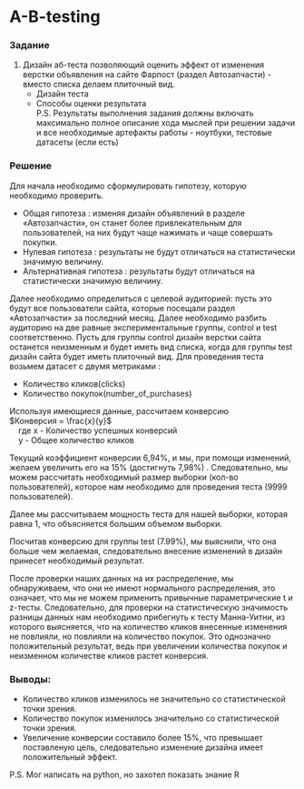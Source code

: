 # A-B-testing
### Задание
1. Дизайн аб-теста позволяющий оценить эффект от изменения верстки объявления на сайте Фарпост (раздел Автозапчасти) - вместо списка делаем плиточный вид.  
    - Дизайн теста   
    - Способы оценки результата  
P.S. Результаты выполнения задания должны включать максимально полное описание хода мыслей при решении задачи и все необходимые артефакты работы - ноутбуки, тестовые датасеты (если есть)  
### Решение
Для начала необходимо сформулировать гипотезу, которую необходимо проверить.  
- Общая гипотеза : изменяя дизайн объявлений в разделе «Автозапчасти», он станет более привлекательным для пользователей, на них будут чаще нажимать и чаще совершать покупки.  
- Нулевая гипотеза : результаты не будут отличаться на статистически значимую величину.  
- Альтернативная гипотеза : результаты будут отличаться на статистически значимую величину.

Далее необходимо определиться с целевой аудиторией: пусть это будут все пользователи сайта, которые посещали раздел «Автозапчасти» за последний месяц. Далее необходимо разбить аудиторию на две равные экспериментальные группы, control и test соответственно. Пусть для группы control дизайн верстки сайта останется неизменным и будет иметь вид списка, когда для группы test дизайн сайта будет иметь плиточный вид.
Для проведения теста возьмем датасет с двумя метриками :
- Количество кликов(clicks)
- Количество покупок(number_of_purchases)  
  
Используя имеющиеся данные, рассчитаем конверсию  
$Конверсия = \frac{x}{y}$  
&nbsp;&nbsp;&nbsp;&nbsp;где x - Количество успешных конверсий  
&nbsp;&nbsp;&nbsp;&nbsp;y - Общее количество кликов  

Текущий коэффициент конверсии 6,94%, и мы, при помощи изменений, желаем увеличить его на 15% (достигнуть 7,98%) . Следовательно, мы можем рассчитать необходимый размер выборки (кол-во пользователей), которое нам необходимо для проведения теста (9999 пользователей).  

Далее мы рассчитываем мощность теста для нашей выборки, которая равна 1, что объясняется большим объемом выборки.  

Посчитав конверсию для группы test (7.99%), мы выяснили, что она больше чем желаемая, следовательно внесение изменений в дизайн принесет необходимый результат.  

После проверки наших данных на их распределение, мы обнаруживаем, что они не имеют нормального распределения, это означает, что мы не можем применить привычные параметрические t и z-тесты. Следовательно, для проверки на статистическую значимость разницы данных нам необходимо прибегнуть к тесту Манна-Уитни, из которого выясняется, что на количество кликов внесенные изменения не повлияли, но повлияли на количество покупок. Это однозначно положительный результат, ведь при увеличении количества покупок и неизменном количестве кликов растет конверсия.  

### Выводы:
- Количество кликов изменилось не значительно со статистической точки зрения.
- Количество покупок изменилось значительно со статистической точки зрения.
- Увеличение конверсии составило более 15%, что превышает поставленую цель, следовательно изменение дизайна имеет положительный эффект.

P.S. Мог написать на python, но захотел показать знание R
